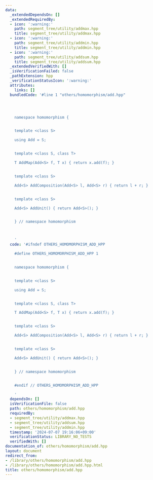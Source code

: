 ```yaml
---
data:
  _extendedDependsOn: []
  _extendedRequiredBy:
  - icon: ':warning:'
    path: segment_tree/utility/addmax.hpp
    title: segment_tree/utility/addmax.hpp
  - icon: ':warning:'
    path: segment_tree/utility/addmin.hpp
    title: segment_tree/utility/addmin.hpp
  - icon: ':warning:'
    path: segment_tree/utility/addsum.hpp
    title: segment_tree/utility/addsum.hpp
  _extendedVerifiedWith: []
  _isVerificationFailed: false
  _pathExtension: hpp
  _verificationStatusIcon: ':warning:'
  attributes:
    links: []
  bundledCode: '#line 1 "others/homomorphism/add.hpp"




    namespace homomorphism {


    template <class S>

    using Add = S;


    template <class S, class T>

    T AddMap(Add<S> f, T x) { return x.add(f); }


    template <class S>

    Add<S> AddComposition(Add<S> l, Add<S> r) { return l + r; }


    template <class S>

    Add<S> AddUnit() { return Add<S>(); }


    } // namespace homomorphism



    '
  code: '#ifndef OTHERS_HOMOMORPHISM_ADD_HPP

    #define OTHERS_HOMOMORPHISM_ADD_HPP 1


    namespace homomorphism {


    template <class S>

    using Add = S;


    template <class S, class T>

    T AddMap(Add<S> f, T x) { return x.add(f); }


    template <class S>

    Add<S> AddComposition(Add<S> l, Add<S> r) { return l + r; }


    template <class S>

    Add<S> AddUnit() { return Add<S>(); }


    } // namespace homomorphism


    #endif // OTHERS_HOMOMORPHISM_ADD_HPP

    '
  dependsOn: []
  isVerificationFile: false
  path: others/homomorphism/add.hpp
  requiredBy:
  - segment_tree/utility/addmax.hpp
  - segment_tree/utility/addsum.hpp
  - segment_tree/utility/addmin.hpp
  timestamp: '2024-07-07 19:16:06+09:00'
  verificationStatus: LIBRARY_NO_TESTS
  verifiedWith: []
documentation_of: others/homomorphism/add.hpp
layout: document
redirect_from:
- /library/others/homomorphism/add.hpp
- /library/others/homomorphism/add.hpp.html
title: others/homomorphism/add.hpp
---
```

